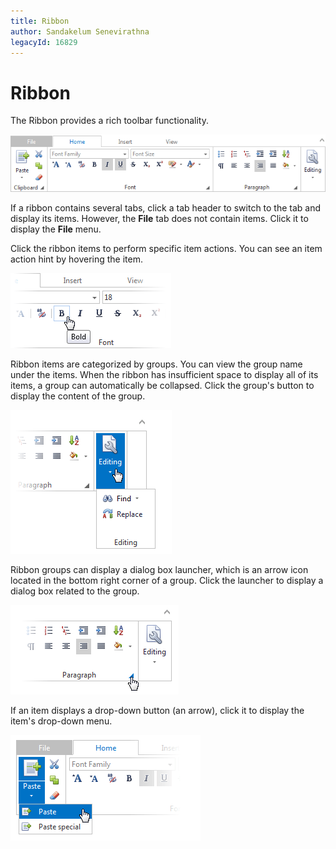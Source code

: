 ```yaml
---
title: Ribbon
author: Sandakelum Senevirathna
legacyId: 16829
---
```

# Ribbon
The Ribbon provides a rich toolbar functionality.

![EUD_Ribbon](../images/img22688.png)

If a ribbon contains several tabs, click a tab header to switch to the tab and display its items. However, the **File** tab does not contain items. Click it to display the **File** menu.

Click the ribbon items to perform specific item actions. You can see an item action hint by hovering the item.

![ASPxRibbon_ItemTooltip](../images/img21377.png)

Ribbon items are categorized by groups. You can view the group name under the items. When the ribbon has insufficient space to display all of its items, a group can automatically be collapsed. Click the group's button to display the content of the group.

![EUD_Ribbon_Groups](../images/img22691.png)

Ribbon groups can display a dialog box launcher, which is an arrow icon located in the bottom right corner of a group. Click the launcher to display a dialog box related to the group.

![EUD_Ribbon_DBLauncher](../images/img25454.png)

If an item displays a drop-down button (an arrow), click it to display the item's drop-down menu.

![EUD_Ribbon_DDItems](../images/img22693.png)